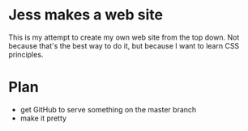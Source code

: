 # Jess makes a web site

This is my attempt to create my own web site from the top down. Not because that's the best way 
to do it, but because I want to learn CSS principles.

# Plan

- get GitHub to serve something on the master branch
- make it pretty
